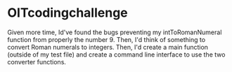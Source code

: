 # OITcodingchallenge

Given more time, Id've found the bugs preventing my intToRomanNumeral function from properly the number 9. Then, I'd think of something to convert Roman numerals to integers. Then, I'd create a main function (outside of my test file) and create a command line interface to use the two converter functions. 
